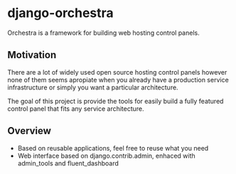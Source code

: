django-orchestra
================

Orchestra is a framework for building web hosting control panels.


Motivation
----------

There are a lot of widely used open source hosting control panels however none of them seems apropiate when you already have a production service infrastructure or simply you want a particular architecture.

The goal of this project is provide the tools for easily build a fully featured control panel that fits any service architecture. 


Overview
--------

 * Based on reusable applications, feel free to reuse what you need
 * Web interface based on django.contrib.admin, enhaced with admin_tools and fluent_dashboard


